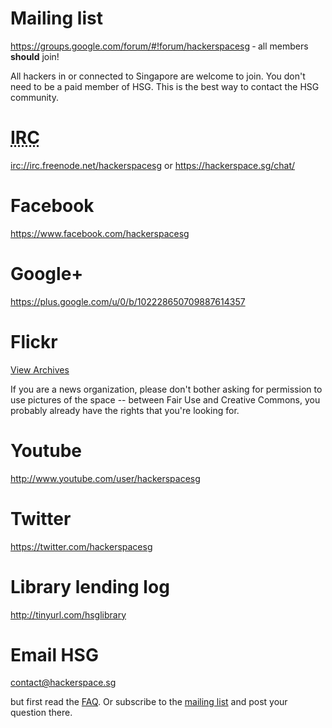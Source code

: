 # Mailing list

<https://groups.google.com/forum/#!forum/hackerspacesg> &dash; all members **should** join!

All hackers in or connected to Singapore are welcome to join. You don't need to
be a paid member of HSG. This is the best way to contact the HSG community.

# <abbr title="Internet Relay Chat">IRC</abbr>

<irc://irc.freenode.net/hackerspacesg> or <https://hackerspace.sg/chat/>

# Facebook

<https://www.facebook.com/hackerspacesg>

# Google+

<https://plus.google.com/u/0/b/102228650709887614357>

# Flickr

<a href="http://www.flickr.com/search/?q=hackerspacesg+OR+hackerspace.sg&m=tags&ss=0&ct=0&mt=all&w=all&adv=1">View Archives</a>

If you are a news organization, please don't bother asking for permission to use pictures of the space -- between Fair Use and Creative Commons, you probably already have the rights that you're looking for.

# Youtube

<http://www.youtube.com/user/hackerspacesg>

# Twitter

<https://twitter.com/hackerspacesg>

# Library lending log

<http://tinyurl.com/hsglibrary>

# Email HSG

<contact@hackerspace.sg>

but first read the [FAQ](/faq). Or subscribe to the [mailing list](#mailing-list) and post your question there.

